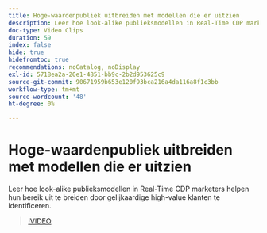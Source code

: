```yaml
---
title: Hoge-waardenpubliek uitbreiden met modellen die er uitzien
description: Leer hoe look-alike publieksmodellen in Real-Time CDP marketers helpen hun bereik uit te breiden door gelijkaardige high-value klanten te identificeren.
doc-type: Video Clips
duration: 59
index: false
hide: true
hidefromtoc: true
recommendations: noCatalog, noDisplay
exl-id: 5718ea2a-20e1-4851-bb9c-2b2d953625c9
source-git-commit: 90671959b653e120f93bca216a4da116a8f1c3bb
workflow-type: tm+mt
source-wordcount: '48'
ht-degree: 0%

---
```


# Hoge-waardenpubliek uitbreiden met modellen die er uitzien

Leer hoe look-alike publieksmodellen in Real-Time CDP marketers helpen hun bereik uit te breiden door gelijkaardige high-value klanten te identificeren.

<!-- 82_OS512_3442427_58_expanding-highvalue-audiences-with-lookalike-models -->
>[!VIDEO](https://video.tv.adobe.com/v/3458190/?learn=on&enablevpops=true)
